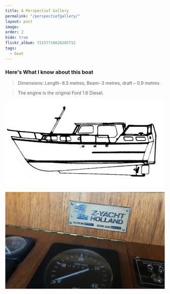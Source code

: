 ```yaml
---
title: A Perspectief Gallery
permalink: "/perspectiefgallery/"
layout: post
image:
order: 2
hide: true
flickr_album: 72157710628205712
tags:
  - boat
---
```


### Here's What I know about this boat

>Dimensions: Length - 8.5 metres, Beam - 3 metres, draft – 0.9 metres

>The engine is the original Ford 1.6 Diesel.


![Perspectief Drawing](/uploads/drawing.jpg "Perspectief Drawing")

![Boat number plate](/uploads/IMG_0963.jpg "Boat number plate")
